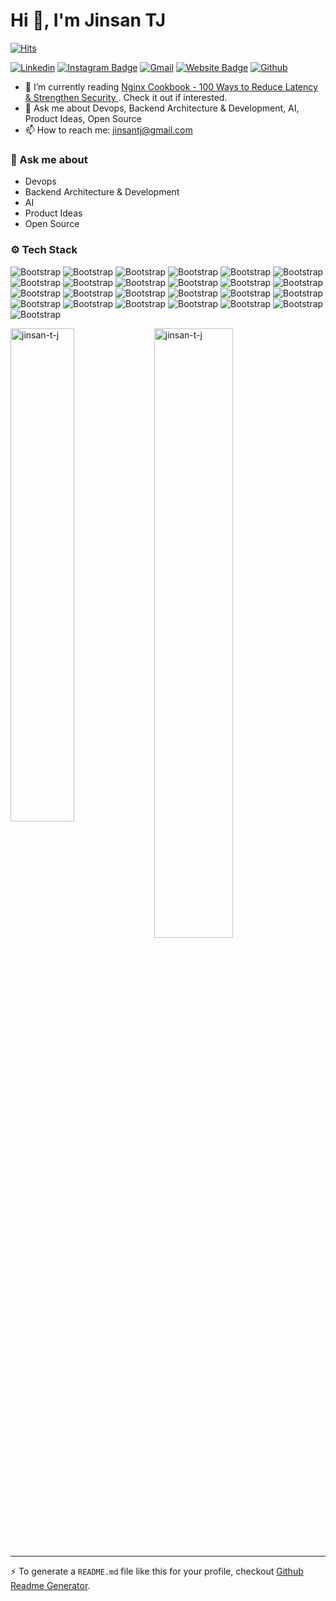 # Hi 👋, I'm Jinsan TJ

[![Hits](https://hits.seeyoufarm.com/api/count/incr/badge.svg?url=https%3A%2F%2Fgithub.com%2Fjinsan-t-j%2Fjinsan-t-j&count_bg=%2379C83D&title_bg=%23555555&icon=&icon_color=%23E7E7E7&title=Profile+Views&edge_flat=false)](https://hits.seeyoufarm.com)

[![Linkedin](https://img.shields.io/badge/-LinkedIn-blue?style=flat&logo=Linkedin&logoColor=white)](https://www.linkedin.com/in/jinsan-tj/)
[![Instagram Badge](https://img.shields.io/badge/-Instagram-purple?logo=instagram&logoColor=white&link=https://instagram.com/jinsan.tj/)](https://www.instagram.com/jinsan.tj)
[![Gmail](https://img.shields.io/badge/-Gmail-c14438?style=flat&logo=Gmail&logoColor=white)](mailto:jinsantj@gmail.com)
[![Website Badge](https://img.shields.io/badge/-Website-c14438?style=flat&logo=Google-Chrome&logoColor=white&link=https://github.com/jinsan-t-j)](https://jinsan-t-j.github.io/)
[![Github](https://img.shields.io/github/followers/jinsan-t-j?label=Follow&style=social)](https://github.com/jinsan-t-j)

- 🤔 I’m currently reading [Nginx Cookbook - 100 Ways to Reduce Latency & Strengthen Security​ ](https://www.f5.com/go/ebook/complete-nginx-cookbook). Check it out if interested.
- 💬 Ask me about Devops, Backend Architecture & Development, AI, Product Ideas, Open Source
- 📫 How to reach me: jinsantj@gmail.com


### 💬 Ask me about

- Devops
- Backend Architecture & Development
- AI
- Product Ideas
- Open Source
### ⚙️ Tech Stack

![Bootstrap](https://img.shields.io/badge/-JavaScript-05122A?style=flat-square&logo=JavaScript&color=353535) ![Bootstrap](https://img.shields.io/badge/-Typescript-05122A?style=flat-square&logo=Typescript&color=353535) ![Bootstrap](https://img.shields.io/badge/-Docker-05122A?style=flat-square&logo=Docker&color=353535) ![Bootstrap](https://img.shields.io/badge/-Kubernetes-05122A?style=flat-square&logo=Kubernetes&color=353535) ![Bootstrap](https://img.shields.io/badge/-AWS-05122A?style=flat-square&logo=AWS&color=353535) ![Bootstrap](https://img.shields.io/badge/-Node.js-05122A?style=flat-square&logo=Node.js&color=353535) ![Bootstrap](https://img.shields.io/badge/-Express.js-05122A?style=flat-square&logo=Express.js&color=353535) ![Bootstrap](https://img.shields.io/badge/-Next.js-05122A?style=flat-square&logo=Next.js&color=353535) ![Bootstrap](https://img.shields.io/badge/-NestJs-05122A?style=flat-square&logo=NestJs&color=353535) ![Bootstrap](https://img.shields.io/badge/-React%20Js-05122A?style=flat-square&logo=React-Js&color=353535) ![Bootstrap](https://img.shields.io/badge/-Redux-05122A?style=flat-square&logo=Redux&color=353535) ![Bootstrap](https://img.shields.io/badge/-Vue.js-05122A?style=flat-square&logo=Vue.js&color=353535) ![Bootstrap](https://img.shields.io/badge/-PHP-05122A?style=flat-square&logo=PHP&color=353535) ![Bootstrap](https://img.shields.io/badge/-Laravel-05122A?style=flat-square&logo=Laravel&color=353535) ![Bootstrap](https://img.shields.io/badge/-Nginx-05122A?style=flat-square&logo=Nginx&color=353535) ![Bootstrap](https://img.shields.io/badge/-Apache-05122A?style=flat-square&logo=Apache&color=353535) ![Bootstrap](https://img.shields.io/badge/-MongoDB-05122A?style=flat-square&logo=MongoDB&color=353535) ![Bootstrap](https://img.shields.io/badge/-MySQL-05122A?style=flat-square&logo=MySQL&color=353535) ![Bootstrap](https://img.shields.io/badge/-PostgreSQL-05122A?style=flat-square&logo=PostgreSQL&color=353535) ![Bootstrap](https://img.shields.io/badge/-Redis-05122A?style=flat-square&logo=Redis&color=353535) ![Bootstrap](https://img.shields.io/badge/-Mocha-05122A?style=flat-square&logo=Mocha&color=353535) ![Bootstrap](https://img.shields.io/badge/-Jest-05122A?style=flat-square&logo=Jest&color=353535) ![Bootstrap](https://img.shields.io/badge/-Mocha-05122A?style=flat-square&logo=Mocha&color=353535) ![Bootstrap](https://img.shields.io/badge/-HTML5-05122A?style=flat-square&logo=HTML5&color=353535) ![Bootstrap](https://img.shields.io/badge/-CSS3-05122A?style=flat-square&logo=CSS3&color=353535)

<div>
  <img width="45%" align="left" src="https://github-readme-stats.vercel.app/api/top-langs?username=jinsan-t-j&show_icons=true&locale=en&layout=compact" alt="jinsan-t-j" />
  <img width="50%"  src="https://github-readme-streak-stats.herokuapp.com/?user=jinsan-t-j&" alt="jinsan-t-j" />
</div>


---
:zap: To generate a `README.md` file like this for your profile, checkout [Github Readme Generator](https://hejazizo-github-profile-readme-srcstreamlit-app-i6skm7.streamlit.app/).
